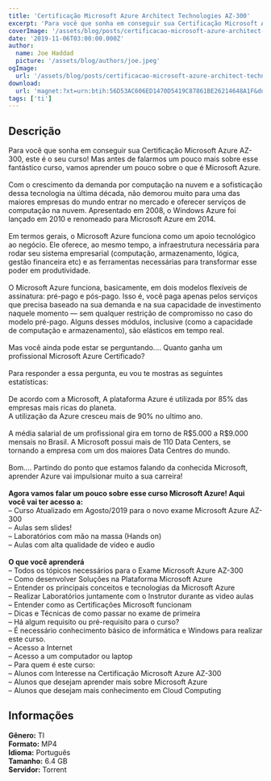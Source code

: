 ```yaml
---
title: 'Certificação Microsoft Azure Architect Technologies AZ-300'
excerpt: 'Para você que sonha em conseguir sua Certificação Microsoft Azure AZ-300, este é o seu curso! Mas antes de falarmos um pouco mais sobre esse fantástico curso, vamos aprender um pouco sobre o que é Microsoft Azure.  Com o crescimento da demanda por computação na nuvem e a sofisticaç'
coverImage: '/assets/blog/posts/certificacao-microsoft-azure-architect-technologies-az-300.jpg'
date: '2019-11-06T03:00:00.000Z'
author:
  name: Joe Haddad
  picture: '/assets/blog/authors/joe.jpeg'
ogImage:
  url: '/assets/blog/posts/certificacao-microsoft-azure-architect-technologies-az-300.jpg'
download:
  url: 'magnet:?xt=urn:btih:56D53AC606ED1470D5419C87861BE26214648A1F&dn=Certifica%c3%a7%c3%a3o%20Microsoft%20Azure%20Architect%20Technologies%20AZ-300&tr=udp%3a%2f%2ftracker.openbittorrent.com%3a1337%2fannounce&tr=udp%3a%2f%2ftracker.opentrackr.org%3a1337%2fannounce'
tags: ['ti']
---
```

<h2>Descrição</h2>
<p></p><p>Para você que sonha em conseguir sua Certificação Microsoft Azure AZ-300, este é o seu curso! Mas antes de falarmos um pouco mais sobre esse fantástico curso, vamos aprender um pouco sobre o que é Microsoft Azure.<br/><br/>Com o crescimento da demanda por computação na nuvem e a sofisticação dessa tecnologia na última década, não demorou muito para uma das maiores empresas do mundo entrar no mercado e oferecer serviços de computação na nuvem. Apresentado em 2008, o Windows Azure foi lançado em 2010 e renomeado para Microsoft Azure em 2014.<br/><br/>Em termos gerais, o Microsoft Azure funciona como um apoio tecnológico ao negócio. Ele oferece, ao mesmo tempo, a infraestrutura necessária para rodar seu sistema empresarial (computação, armazenamento, lógica, gestão financeira etc) e as ferramentas necessárias para transformar esse poder em produtividade.<br/><br/>O Microsoft Azure funciona, basicamente, em dois modelos flexíveis de assinatura: pré-pago e pós-pago. Isso é, você paga apenas pelos serviços que precisa baseado na sua demanda e na sua capacidade de investimento naquele momento — sem qualquer restrição de compromisso no caso do modelo pré-pago. Alguns desses módulos, inclusive (como a capacidade de computação e armazenamento), são elásticos em tempo real.<br/><br/>Mas você ainda pode estar se perguntando…. Quanto ganha um profissional Microsoft Azure Certificado?<br/><br/>Para responder a essa pergunta, eu vou te mostras as seguintes estatísticas:<br/><br/>De acordo com a Microsoft, A plataforma Azure é utilizada por 85% das empresas mais ricas do planeta.<br/>A utilização da Azure cresceu mais de 90% no ultimo ano.<br/><br/>A média salarial de um profissional gira em torno de R$5.000 a R$9.000 mensais no Brasil. A Microsoft possui mais de 110 Data Centers, se tornando a empresa com um dos maiores Data Centres do mundo.<br/><br/>Bom…. Partindo do ponto que estamos falando da conhecida Microsoft, aprender Azure vai impulsionar muito a sua carreira!<br/><br/><strong>Agora vamos falar um pouco sobre esse curso Microsoft Azure! Aqui você vai ter acesso a:</strong><br/> –  Curso Atualizado em Agosto/2019 para o novo exame Microsoft Azure AZ-300<br/> –  Aulas sem slides!<br/> –  Laboratórios com mão na massa (Hands on)<br/> –  Aulas com alta qualidade de video e audio<br/> <br/><strong>O que você aprenderá</strong><br/>– Todos os tópicos necessários para o Exame Microsoft Azure AZ-300<br/> –  Como desenvolver Soluções na Plataforma Microsoft Azure<br/> –  Entender os principais conceitos e tecnologias da Microsoft Azure<br/> –  Realizar Laboratórios juntamente com o Instrutor durante as video aulas<br/> –  Entender como as Certificações Microsoft funcionam<br/> –  Dicas e Técnicas de como passar no exame de primeira<br/> –  Há algum requisito ou pré-requisito para o curso?<br/> –  É necessário conhecimento básico de informática e Windows para realizar este curso.<br/> –  Acesso a Internet<br/> –  Acesso a um computador ou laptop<br/> –  Para quem é este curso:<br/> –  Alunos com Interesse na Certificação Microsoft Azure AZ-300<br/> –  Alunos que desejam aprender mais sobre Microsoft Azure<br/> –  Alunos que desejam mais conhecimento em Cloud Computing</p><h2>Informações</h2><p><strong>Gênero:</strong> TI<br/><strong>Formato:</strong> MP4<br/><strong>Idioma:</strong> Português<br/><strong>Tamanho:</strong> 6.4 GB<br/><strong>Servidor:</strong> Torrent</p>